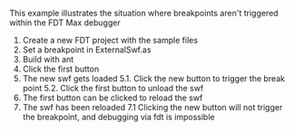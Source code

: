 This example illustrates the situation where breakpoints aren't triggered within the FDT Max debugger


1. Create a new FDT project with the sample files
2. Set a breakpoint in ExternalSwf.as
3. Build with ant
4. Click the first button
5. The new swf gets loaded
5.1. Click the new button to trigger the break point
5.2. Click the first button to unload the swf
6. The first button can be clicked to reload the swf
7. The swf has been reloaded
7.1 Clicking the new button will not trigger the breakpoint, and debugging via fdt is impossible